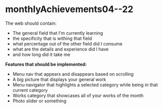 # monthlyAchievements04--22
The web should contain:
- The general field that I'm currently learning
- the specificity that is withing that field
- what percentage out of the other field did I consume
- what are the details and experience did I have
- and how long did it take me

**Features that should be implemented:**
- Menu nav that appears and disappears based on scrolling
- A big picture that displays your general work
- Menu navigator that highlights a selected category while being in that current category
- Works category that showcases all of your works of the month 
- Photo slider or something
